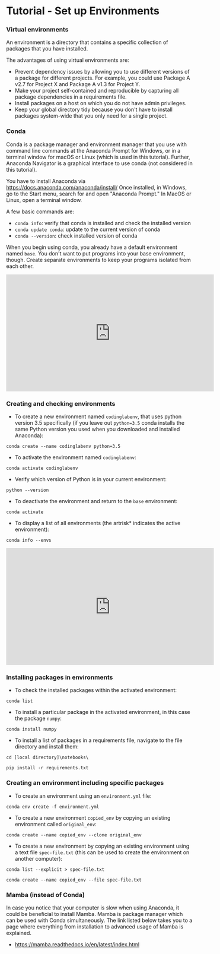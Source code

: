 # Tutorial - Set up Environments

### Virtual environments
An environment is a directory that contains a specific collection of packages that you have installed. 

The advantages of using virtual environments are: 
- Prevent dependency issues by allowing you to use different versions of a package for different projects. For example, you could use Package A v2.7 for Project X and Package A v1.3 for Project Y.
- Make your project self-contained and reproducible by capturing all package dependencies in a requirements file.
- Install packages on a host on which you do not have admin privileges.
- Keep your global directory tidy because you don't have to install packages system-wide that you only need for a single project.

### Conda 
Conda is a package manager and environment manager that you use with command line commands at the Anaconda Prompt for Windows, or in a terminal window for macOS or Linux (which is used in this tutorial). Further, Anaconda Navigator is a graphical interface to use conda (not considered in this tutorial). 

You have to install Anaconda via https://docs.anaconda.com/anaconda/install/
Once installed, in Windows, go to the Start menu, search for and open "Anaconda Prompt." In MacOS or Linux, open a terminal window. 

A few basic commands are: 
- `conda info`: verify that conda is installed and check the installed version
- `conda update conda`: update to the current version of conda
- `conda --version`: check installed version of conda

When you begin using conda, you already have a default environment named `base`. You don't want to put programs into your base environment, though. Create separate environments to keep your programs isolated from each other.

<p align="center">
<iframe width="560" height="315" src="https://www.youtube.com/embed/QLDm2aQcyG8" title="YouTube video player" frameborder="0" allow="accelerometer; autoplay; clipboard-write; encrypted-media; gyroscope; picture-in-picture" allowfullscreen></iframe>

### Creating and checking environments

- To create a new environment named `codinglabenv`, that uses python version 3.5 specifically (if you leave out `python=3.5` conda installs the same Python version you used when you downloaded and installed Anaconda):

`conda create --name codinglabenv python=3.5`

- To activate the environment named `codinglabenv`:

`conda activate codinglabenv`

- Verify which version of Python is in your current environment:

`python --version`

- To deactivate the environment and return to the `base` environment:

`conda activate`

- To display a list of all environments (the artrisk* indicates the active environment):

`conda info --envs`

<p align="center">
<iframe width="560" height="315" src="https://www.youtube.com/embed/hSh256fmIHY" title="YouTube video player" frameborder="0" allow="accelerometer; autoplay; clipboard-write; encrypted-media; gyroscope; picture-in-picture" allowfullscreen></iframe>


### Installing packages in environments

- To check the installed packages within the activated environment:

`conda list`

- To install a particular package in the activated environment, in this case the package `numpy`:

`conda install numpy`

- To install a list of packages in a requirements file, navigate to the file directory and install them: 

`cd [local directory]\notebooks\`

`pip install -r requirements.txt`

### Creating an environment including specific packages

- To create an environment using an `environment.yml` file: 

`conda env create -f environment.yml`

- To create a new environment `copied_env` by copying an existing environment called `original_env`:  

`conda create --name copied_env --clone original_env`

- To create a new environment by copying an existing environment using a text file `spec-file.txt` (this can be used to create the environment on another computer): 

`conda list --explicit > spec-file.txt`

`conda create --name copied_env --file spec-file.txt`


### Mamba (instead of Conda)

In case you notice that your computer is slow when using Anaconda, it could be beneficial to install Mamba. Mamba is package manager which can be used with Conda simultaneously. The link listed below takes you to a page where everything from installation to advanced usage of Mamba is explained.<br>


- https://mamba.readthedocs.io/en/latest/index.html




